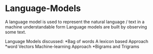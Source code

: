 # Language-Models
A language model is used to represent the natural language / text in a machine understandable form
Language models are built by observing some text.

Language Models discussed:
  *Bag of words 
      A lexicon based Approach
  *word Vectors
      Machine-learning Approach
  *Bigrams and Trigrams


